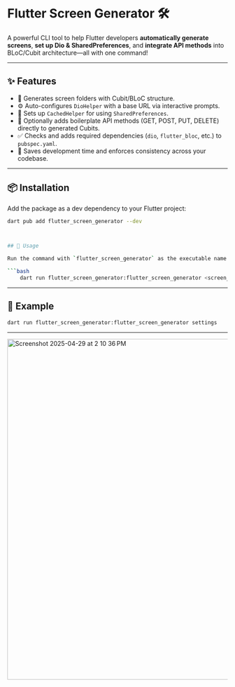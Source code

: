 # Flutter Screen Generator 🛠️

A powerful CLI tool to help Flutter developers **automatically generate screens**, **set up Dio & SharedPreferences**, and **integrate API methods** into BLoC/Cubit architecture—all with one command!

---

## ✨ Features

- 🔄 Generates screen folders with Cubit/BLoC structure.
- ⚙️ Auto-configures `DioHelper` with a base URL via interactive prompts.
- 💾 Sets up `CachedHelper` for using `SharedPreferences`.
- 🔌 Optionally adds boilerplate API methods (GET, POST, PUT, DELETE) directly to generated Cubits.
- ✅ Checks and adds required dependencies (`dio`, `flutter_bloc`, etc.) to `pubspec.yaml`.
- 🚀 Saves development time and enforces consistency across your codebase.

---

## 📦 Installation

Add the package as a dev dependency to your Flutter project:

```bash
dart pub add flutter_screen_generator --dev



## 🚀 Usage

Run the command with `flutter_screen_generator` as the executable name

```bash
    dart run flutter_screen_generator:flutter_screen_generator <screen_name>
```

---

## 🚀 Example

```bash
dart run flutter_screen_generator:flutter_screen_generator settings
```

---


<img width="777" alt="Screenshot 2025-04-29 at 2 10 36 PM" src="https://github.com/user-attachments/assets/ffeb66ac-fb0d-43e6-bf72-e79c012499ba" />

